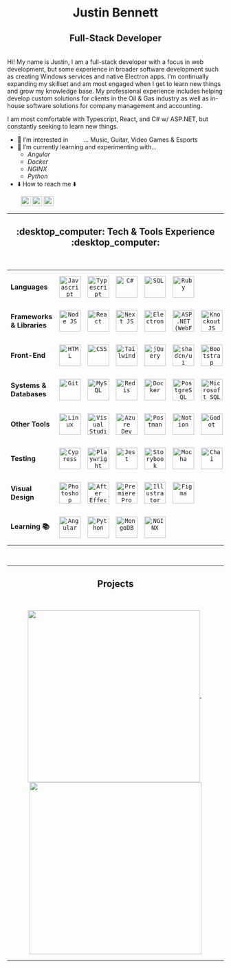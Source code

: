 <h1 align="center">Justin Bennett</h1>
<h2 align="center">Full-Stack Developer</h2>

<br />
Hi! My name is Justin, I am a full-stack developer with a focus in web development, but some experience in broader software development such as creating Windows services and native Electron apps. I'm continually expanding my skillset and am most engaged when I get to learn new things and grow my knowledge base. My professional experience includes helping develop custom solutions for clients in the Oil & Gas industry as well as in-house software solutions for company management and accounting.

I am most comfortable with Typescript, React, and C# w/ ASP.NET, but constantly seeking to learn new things.
<br />

- :eyes: I’m interested in &nbsp; &nbsp; &nbsp; &nbsp; ... Music, Guitar, Video Games & Esports
- :brain: I’m currently learning and experimenting with...
  - <i>Angular</i>
  - <i>Docker</i>
  - <i>NGINX</i>
  - <i>Python</i>
- :arrow_down: How to reach me :arrow_down:
<p align="left">
  &nbsp; &nbsp; &nbsp; &nbsp;
  <a href="https://www.linkedin.com/in/justin-bennett-c/"
    ><img
      src="https://img.shields.io/badge/linkedin-%230077B5.svg?&style=for-the-badge&logo=linkedin&logoColor=white"
      height="23"
  /></a>
  <a href="mailto:justinjdbennett@gmail.com"
    ><img
      src="https://img.shields.io/badge/Gmail-D14836?style=for-the-badge&logo=gmail&logoColor=white"
      height="23"
  /></a>
  <a href="https://github.com/CorgiOnNeptune/"
    ><img
      src="https://img.shields.io/badge/GitHub-100000?style=for-the-badge&logo=github&logoColor=white"
      height="23"
  /></a>
</p>
<!--- - 💞️ I’m looking to collaborate in ...  --->

<hr>

<h2 align="center">:desktop_computer: Tech & Tools Experience :desktop_computer:</h2>
<br />
<table>
  <tr>
    <td><strong>Languages</strong></td>
    <td align="center" height="80" width="80">
      <a href="https://developer.mozilla.org/en-US/docs/Web/JavaScript" target="_blank"><code
        ><img
          alt="Javascript"
          title="Javascript"
          height="50"
          width="50"
          src="https://cdn.simpleicons.org/javascript"
      /></code></a>
    </td>
    <td align="center" height="80" width="80">
      <a href="https://www.typescriptlang.org/docs/" target="_blank"><code
        ><img
          alt="Typescript"
          title="Typescript"
          height="50"
          width="50"
          src="https://cdn.simpleicons.org/typescript"
      /></code></a>
    </td>
    <td align="center" height="80" width="80">
      <a href="https://learn.microsoft.com/en-us/dotnet/csharp/" target="_blank"><code
        ><img
          alt="C#"
          title="C#"
          height="50"
          width="50"
          src="https://cdn.jsdelivr.net/gh/devicons/devicon/icons/csharp/csharp-original.svg"
      /></code></a>
    </td>
    <td align="center" height="80" width="80">
      <a href="#" target="_blank"><code
        ><img
          alt="SQL"
          title="SQL"
          height="50"
          width="50"
          src="https://cdn-icons-png.flaticon.com/512/2772/2772165.png"
      /></code></a>
    </td>
    <td align="center" height="80" width="80">
      <a href="https://www.ruby-lang.org/en/documentation/" target="_blank"><code
        ><img
          alt="Ruby"
          title="Ruby"
          height="50"
          width="50"
          src="https://cdn.simpleicons.org/ruby"
      /></code></a>
    </td>
    <!-- <td align="center" height="80" width="80">
      <a href="https://docs.python.org/" target="_blank"><code
        ><img
          alt="Python"
          title="Python"
          height="50"
          width="50"
          src="https://cdn.jsdelivr.net/gh/devicons/devicon/icons/python/python-original.svg"
      /></code></a>
    </td> -->
    <td colspan="10"></td>
  </tr>

  <tr>
    <td><strong>Frameworks & Libraries</strong></td>
    <td align="center" height="80" width="80">
      <a href="https://nodejs.org/docs/latest/api/" target="_blank"><code
        ><img
          alt="Node JS"
          title="Node JS"
          height="50"
          width="50"
          src="https://cdn.jsdelivr.net/gh/devicons/devicon/icons/nodejs/nodejs-original.svg"
      /></code></a>
    </td>
    <td align="center" height="80" width="80">
      <a href="https://react.dev/reference/react" target="_blank"><code
        ><img
          alt="React"
          title="React"
          height="50"
          width="50"
          src="https://cdn.simpleicons.org/react"
      /></code></a>
    </td>
    <td align="center" height="80" width="80">
      <a href="https://nextjs.org/docs" target="_blank"><code
        ><img
          alt="Next JS"
          title="Next JS"
          height="50"
          width="50"
          src="https://cdn.jsdelivr.net/gh/devicons/devicon/icons/nextjs/nextjs-original.svg"
      /></code></a>
    </td>
    <td align="center" height="80" width="80">
      <a href="https://www.electronjs.org/docs/latest/" target="_blank"><code
        ><img
          alt="Electron"
          title="Electron"
          height="50"
          width="50"
          src="https://cdn.simpleicons.org/electron"
      /></code></a>
    </td>
    <td align="center" height="80" width="80">
      <a href="https://learn.microsoft.com/en-us/aspnet/web-forms/" target="_blank"><code
        ><img
          alt="ASP .NET (WebForms)"
          title="ASP .NET (WebForms)"
          height="50"
          width="50"
          src="https://cdn.simpleicons.org/dotnet"
      /></code></a>
    </td>
    <!-- <td align="center" height="80" width="80">
      <a href="https://angular.dev/overview" target="_blank"><code
        ><img
          alt="Angular"
          title="Angular"
          height="50"
          width="50"
          src="https://cdn.simpleicons.org/angular/c4002b"
      /></code></a>
    </td> -->
    <td align="center" height="80" width="80">
      <a href="https://knockoutjs.com/documentation/introduction.html" target="_blank"><code
        ><img
          alt="KnockoutJS"
          title="KnockoutJS"
          height="50"
          width="50"
          src="https://cdn.jsdelivr.net/gh/devicons/devicon@latest/icons/knockout/knockout-plain-wordmark.svg"
      /></code></a>
    </td>
    <td align="center" height="80" width="80">
      <a href="https://expressjs.com/en/starter/" target="_blank"><code
        ><img
          alt="Express JS"
          title="Express JS"
          height="50"
          width="50"
          src="https://cdn.simpleicons.org/express"
      /></code></a>
    </td>
    <td align="center" height="80" width="80">
      <a href="https://rubyonrails.org/docs" target="_blank"><code
        ><img
          alt="Ruby on Rails"
          title="Ruby on Rails"
          height="50"
          width="50"
          src="https://cdn.simpleicons.org/rubyonrails"
      /></code></a>
    </td>
    <td colspan="10"></td>
  </tr>

  <tr>
    <td><strong>Front-End</strong></td>
    <td align="center" height="80" width="80">
      <a href="#" target="_blank"><code
        ><img
          alt="HTML"
          title="HTML"
          height="50"
          width="50"
          src="https://cdn.simpleicons.org/html5"
      /></code></a>
    </td>
    <td align="center" height="80" width="80">
      <a href="#" target="_blank"><code
        ><img
          alt="CSS"
          title="CSS"
          height="50"
          width="50"
          src="https://cdn.simpleicons.org/css"
      /></code></a>
    </td>
    <td align="center" height="80" width="80">
      <a href="https://tailwindcss.com/docs/installation/" target="_blank"><code
        ><img
          alt="Tailwind"
          title="Tailwind"
          height="50"
          width="50"
          src="https://cdn.simpleicons.org/tailwindcss"
      /></code></a>
    </td>
    <td align="center" height="80" width="80">
      <a href="https://api.jquery.com/" target="_blank"><code
        ><img
          alt="jQuery"
          title="jQuery"
          height="50"
          width="50"
          src="https://cdn.simpleicons.org/jquery"
      /></code></a>
    </td>
    <td align="center" height="80" width="80">
      <a href="https://ui.shadcn.com/docs/installation" target="_blank"><code
        ><img
          alt="shadcn/ui"
          title="shadcn/ui"
          height="50"
          width="50"
          src="https://cdn.simpleicons.org/shadcnui"
      /></code></a>
    </td>
    <td align="center" height="80" width="80">
      <a href="https://getbootstrap.com/docs/5.3/getting-started/introduction/" target="_blank"><code
        ><img
          alt="Bootstrap"
          title="Bootstrap"
          height="50"
          width="50"
          src="https://cdn.simpleicons.org/bootstrap"
      /></code></a>
    </td>
    <td align="center" height="80" width="80">
      <a href="https://postcss.org/docs/" target="_blank"><code
        ><img
          alt="PostCSS"
          title="PostCSS"
          height="50"
          width="50"
          src="https://cdn.simpleicons.org/postcss"
      /></code></a>
    </td>
    <td align="center" height="80" width="80">
      <a href="https://sass-lang.com/documentation/" target="_blank"><code
        ><img
          alt="SCSS Styling (Sass)"
          title="SCSS Styling (Sass)"
          height="50"
          width="50"
          src="https://cdn.simpleicons.org/sass"
      /></code></a>
    </td>
    <td align="center" height="80" width="80">
      <a href="https://handlebarsjs.com/guide/" target="_blank"><code
        ><img
          alt="Handlebars.js"
          title="Handlebars.js"
          height="50"
          width="50"
          src="https://cdn.simpleicons.org/handlebars.js"
      /></code></a>
    </td>
    <td align="center" height="80" width="80">
      <a href="https://ejs.co/#docs" target="_blank"><code
        ><img
          alt="EJS"
          title="EJS"
          height="50"
          width="50"
          src="https://cdn.simpleicons.org/ejs"
      /></code></a>
    </td>
    <!-- <td colspan="10"></td> -->
  </tr>

  <tr>
    <td><strong>Systems & Databases</strong></td>
    <td align="center" height="80" width="80">
      <a href="https://git-scm.com/doc" target="_blank"><code
        ><img
          alt="Git"
          title="Git"
          height="50"
          width="50"
          src="https://cdn.simpleicons.org/git"
      /></code></a>
    </td>
    <td align="center" height="80" width="80">
      <a href="https://dev.mysql.com/doc/" target="_blank"><code
        ><img
          alt="MySQL"
          title="MySQL"
          height="50"
          width="50"
          src="https://cdn.jsdelivr.net/gh/devicons/devicon@latest/icons/mysql/mysql-original.svg"
      /></code></a>
    </td>
    <td align="center" height="80" width="80">
      <a href="https://redis.io/docs/latest/" target="_blank"><code
        ><img
          alt="Redis"
          title="Redis"
          height="50"
          width="50"
          src="https://cdn.simpleicons.org/redis"
      /></code></a>
    </td>
    <td align="center" height="80" width="80">
      <a href="https://docs.docker.com/" target="_blank"><code
        ><img
          alt="Docker"
          title="Docker"
          height="50"
          width="50"
          src="https://cdn.simpleicons.org/docker"
      /></code></a>
    </td>
    <td align="center" height="80" width="80">
      <a href="https://www.postgresql.org/docs/" target="_blank"><code
        ><img
          alt="PostgreSQL"
          title="PostgreSQL"
          height="50"
          width="50"
          src="https://cdn.jsdelivr.net/gh/devicons/devicon@latest/icons/postgresql/postgresql-original.svg"
      /></code></a>
    </td>
    <td align="center" height="80" width="80">
      <a href="https://www.microsoft.com/en-ca/sql-server" target="_blank"><code
        ><img
          alt="Microsoft SQL Server"
          title="Microsoft SQL Server"
          height="50"
          width="50"
          src="https://cdn.jsdelivr.net/gh/devicons/devicon@latest/icons/microsoftsqlserver/microsoftsqlserver-original.svg"
      /></code></a>
    </td>
    <!-- <td align="center" height="80" width="80">
      <a href="https://www.mongodb.com/docs/manual/" target="_blank"><code
        ><img
          alt="MongoDB"
          title="MongoDB"
          height="50"
          width="50"
          src="https://cdn.simpleicons.org/mongodb"
      /></code></a>
    </td> -->
    <td align="center" height="80" width="80">
      <a href="https://docs.oracle.com/en/database/oracle/oracle-database/" target="_blank"><code
        ><img
          alt="Oracle Database"
          title="Oracle Database"
          height="50"
          width="50"
          src="https://cdn.jsdelivr.net/gh/devicons/devicon@latest/icons/oracle/oracle-original.svg"
      /></code></a>
    </td>
    <!-- <td align="center" height="80" width="80">
      <a href="https://nginx.org/en/docs/" target="_blank"><code
        ><img
          alt="NGINX"
          title="NGINX"
          height="50"
          width="50"
          src="https://cdn.simpleicons.org/nginx/"
      /></code></a>
    </td> -->
    <td colspan="10"></td>
  </tr>

  <tr>
    <td><strong>Other Tools</strong></td>
    <td align="center" height="80" width="80">
      <a href="#" target="_blank"><code
        ><img
          alt="Linux"
          title="Linux"
          height="50"
          width="50"
          src="https://cdn.jsdelivr.net/gh/devicons/devicon@latest/icons/linux/linux-original.svg"
      /></code></a>
    </td>
    <td align="center" height="80" width="80">
      <a href="https://code.visualstudio.com/docs" target="_blank"><code
        ><img
          alt="Visual Studio Code"
          title="Visual Studio Code"
          height="50"
          width="50"
          src="https://cdn.jsdelivr.net/gh/devicons/devicon@latest/icons/vscode/vscode-original.svg"
      /></code></a>
    </td>
    <td align="center" height="80" width="80">
      <a href="https://azure.microsoft.com/en-us/products/devops#Overview-2" target="_blank"><code
        ><img
          alt="Azure Dev Ops"
          title="Azure Dev Ops"
          height="50"
          width="50"
          src="https://cdn.jsdelivr.net/gh/devicons/devicon@latest/icons/azuredevops/azuredevops-original.svg"
      /></code></a>
    </td>
    <td align="center" height="80" width="80">
      <a href="https://www.postman.com/product/what-is-postman/" target="_blank"><code
        ><img
          alt="Postman"
          title="Postman"
          height="50"
          width="50"
          src="https://cdn.simpleicons.org/postman"
      /></code></a>
    </td>
    <td align="center" height="80" width="80">
      <a href="https://www.notion.com/product/docs" target="_blank"><code
        ><img
          alt="Notion"
          title="Notion"
          height="50"
          width="50"
          src="https://cdn.simpleicons.org/notion/black/white"
      /></code></a>
    </td>
    <td align="center" height="80" width="80">
      <a href="https://docs.godotengine.org/en/stable/" target="_blank"><code
        ><img
          alt="Godot"
          title="Godot"
          height="50"
          width="50"
          src="https://cdn.simpleicons.org/godotengine"
      /></code></a>
    </td>
    <td align="center" height="80" width="80">
      <a href="https://learn.microsoft.com/en-gb/visualstudio/?view=vs-2022" target="_blank"><code
        ><img
          alt="Visual Studio"
          title="Visual Studio"
          height="50"
          width="50"
          src="https://cdn.jsdelivr.net/gh/devicons/devicon@latest/icons/visualstudio/visualstudio-original.svg"
      /></code></a>
    </td>
    <td align="center" height="80" width="80">
      <a href="https://developers.google.com/apps-script" target="_blank"><code
        ><img
          alt="Google Apps Script"
          title="Google Apps Script"
          height="50"
          width="50"
          src="https://cdn.simpleicons.org/googleappsscript"
      /></code></a>
    </td>
    <td colspan="10"></td>
  </tr>

  <tr>
    <td><strong>Testing</strong></td>
    <td align="center" height="80" width="80">
      <a href="https://docs.cypress.io/" target="_blank"><code
        ><img
          alt="Cypress"
          title="Cypress"
          height="50"
          width="50"
          src="https://cdn.simpleicons.org/cypress"
      /></code></a>
    </td>
    <td align="center" height="80" width="80">
      <a href="https://playwright.dev/docs/intro" target="_blank"><code
        ><img
          alt="Playwright"
          title="Playwright"
          height="50"
          width="50"
          src="https://cdn.jsdelivr.net/gh/devicons/devicon@latest/icons/playwright/playwright-original.svg"
      /></code></a>
    </td>
    <td align="center" height="80" width="80">
      <a href="https://jestjs.io/docs/getting-started" target="_blank"><code
        ><img
          alt="Jest"
          title="Jest"
          height="50"
          width="50"
          src="https://cdn.simpleicons.org/jest"
      /></code></a>
    </td>
    <td align="center" height="80" width="80">
      <a href="https://storybook.js.org/docs" target="_blank"><code
        ><img
          alt="Storybook"
          title="Storybook"
          height="50"
          width="50"
          src="https://cdn.simpleicons.org/storybook"
      /></code></a>
    </td>
    <td align="center" height="80" width="80">
      <a href="https://mochajs.org/#table-of-contents" target="_blank"><code
        ><img
          alt="Mocha"
          title="Mocha"
          height="50"
          width="50"
          src="https://cdn.simpleicons.org/mocha"
      /></code></a>
    </td>
    <td align="center" height="80" width="80">
      <a href="https://www.chaijs.com/guide/" target="_blank"><code
        ><img
          alt="Chai"
          title="Chai"
          height="50"
          width="50"
          src="https://cdn.simpleicons.org/chai"
      /></code></a>
    </td>
    <td colspan="10"></td>
  </tr>

  <tr>
    <td><strong>Visual Design</strong></td>
    <td align="center" height="80" width="80">
      <a href="https://helpx.adobe.com/ca/photoshop/user-guide.html" target="_blank"><code
        ><img
          alt="Photoshop"
          title="Photoshop"
          height="50"
          width="50"
          src="https://cdn.jsdelivr.net/gh/devicons/devicon/icons/photoshop/photoshop-original.svg"
      /></code></a>
    </td>
    <td align="center" height="80" width="80">
      <a href="https://helpx.adobe.com/ca/after-effects/user-guide.html" target="_blank"><code
        ><img
          alt="After Effects"
          title="After Effects"
          height="50"
          width="50"
          src="https://cdn.jsdelivr.net/gh/devicons/devicon/icons/aftereffects/aftereffects-original.svg"
      /></code></a>
    </td>
    <td align="center" height="80" width="80">
      <a href="https://helpx.adobe.com/ca/premiere-pro/user-guide.html" target="_blank"><code
        ><img
          alt="Premiere Pro"
          title="Premiere Pro"
          height="50"
          width="50"
          src="https://cdn.jsdelivr.net/gh/devicons/devicon/icons/premierepro/premierepro-original.svg"
      /></code></a>
    </td>
    <td align="center" height="80" width="80">
      <a href="https://helpx.adobe.com/ca/illustrator/user-guide.html" target="_blank"><code
        ><img
          alt="Illustrator"
          title="Illustrator"
          height="50"
          width="50"
          src="https://cdn.jsdelivr.net/gh/devicons/devicon/icons/illustrator/illustrator-plain.svg"
      /></code></a>
    </td>
    <td align="center" height="80" width="80">
      <a href="https://help.figma.com/hc/en-us/categories/360002042553" target="_blank"><code
        ><img
          alt="Figma"
          title="Figma"
          height="50"
          width="50"
          src="https://cdn.jsdelivr.net/gh/devicons/devicon/icons/figma/figma-original.svg"
      /></code></a>
    </td>
    <td colspan="10"></td>
  </tr>

  <tr>
    <td><strong>Learning 📚</strong></td>
    <td align="center" height="80" width="80">
      <a href="https://angular.dev/overview" target="_blank"><code
        ><img
          alt="Angular"
          title="Angular"
          height="50"
          width="50"
          src="https://cdn.simpleicons.org/angular/c4002b"
      /></code></a>
    </td>
    <td align="center" height="80" width="80">
      <a href="https://docs.python.org/" target="_blank"><code
        ><img
          alt="Python"
          title="Python"
          height="50"
          width="50"
          src="https://cdn.jsdelivr.net/gh/devicons/devicon/icons/python/python-original.svg"
      /></code></a></a>
    </td>
    <td align="center" height="80" width="80">
      <a href="https://www.mongodb.com/docs/manual/" target="_blank"><code
        ><img
          alt="MongoDB"
          title="MongoDB"
          height="50"
          width="50"
          src="https://cdn.simpleicons.org/mongodb"
      /></code></a>
    </td>
    <td align="center" height="80" width="80">
      <a href="https://nginx.org/en/docs/" target="_blank"><code
        ><img
          alt="NGINX"
          title="NGINX"
          height="50"
          width="50"
          src="https://cdn.simpleicons.org/nginx"
      /></code></a>
    </td>
    <td colspan="10"></td>
  </tr>
</table>

<br />
<hr>

<!-- <h2 align="center">⚡ Stats ⚡</h2>
<br />

<p align="center">
  <a href="#">
    <img
    align="center"
    src="https://github-readme-stats.vercel.app/api/top-langs?username=CorgiOnNeptune&title_color=61dafb&text_color=f5f5f5&bg_color=20232a&icon_color=61dafb&langs_count=14&hide=yacc,cmake&show_icons=true&locale=en&layout=compact&count_private=true"
    width="375"
    alt="CorgiOnNeptune"
    />
  </a>
  &nbsp;
  <a href="#">
    <img
    align="center"
    src="https://github-readme-stats.vercel.app/api?username=CorgiOnNeptune&title_color=61dafb&text_color=f5f5f5&bg_color=20232a&icon_color=61dafb&show_icons=true&locale=en&count_private=true"
    width="420"
    alt="CorgiOnNeptune"
    />
  </a>
</p> -->

<!-- <br />
<hr> -->

<h2 align="center">Projects</h2>
<br />

<p align="center">
  <a href="https://github.com/CorgiOnNeptune/SpotiFind/">
    <img
      width="400"
      align="center"
      src="https://github-readme-stats.vercel.app/api/pin/?username=CorgiOnNeptune&repo=spotifind&title_color=ffffff&text_color=c9cacc&icon_color=2bbc8a&bg_color=1d1f21"
    />
  </a>
  &nbsp; 
  <a href="https://github.com/CorgiOnNeptune/neptune/">
    <img
      width="400"
      align="center"
      src="https://github-readme-stats.vercel.app/api/pin/?username=CorgiOnNeptune&repo=neptune&title_color=ffffff&text_color=c9cacc&icon_color=2bbc8a&bg_color=1d1f21"
    />
  </a>
</p>

<hr>

<!-- <p align="center">
  <img
    src="https://komarev.com/ghpvc/?username=CorgiOnNeptune&color=blueviolet"
    alt="CorgiOnNeptune"
  />
</p> -->
